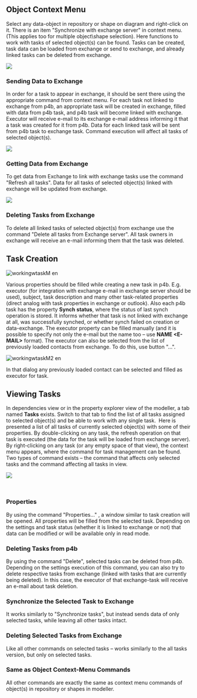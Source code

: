 ## Object Context Menu

Select any data-object in repository or shape on diagram and right-click
on it. There is an item "Synchronize with exchange server" in context
menu. (This applies too for multiple object\\shape selection). Here
functions to work with tasks of selected object(s) can be found. Tasks
can be created, task data can be loaded from exchange or send to
exchange, and already linked tasks can be deleted from exchange.

![](//images.ctfassets.net/utx1h0gfm1om/27op81FPDW0aM2Qw2iKoEY/db240a94bc7a6b86ab0000eb5b7f7043/328851.png)


### Sending Data to Exchange

In order for a task to appear in exchange, it should be sent there using
the appropriate command from context menu. For each task not linked to
exchange from p4b, an appropriate task will be created in exchange,
filled with data from p4b task, and p4b task will become linked with
exchange. Executor will receive e-mail to its exchange e-mail address
informing it that a task was created for it from p4b. Data for each
linked task will be sent from p4b task to exchange task. Command
execution will affect all tasks of selected object(s).

![](//images.ctfassets.net/utx1h0gfm1om/6hi7g5rfa0Y4iguYIE6woo/82292ae0dd494bd2df873845f24b63d9/328865.png)


### Getting Data from Exchange

To get data from Exchange to link with exchange tasks use the command
"Refresh all tasks". Data for all tasks of selected object(s) linked
with exchange will be updated from exchange.

![](//images.ctfassets.net/utx1h0gfm1om/5gPSmHxXkIIOQw4WowSuwW/16f7fa90c623fa2e2c85cb537990ee14/328855.png)

### **Deleting Tasks from Exchange**

To delete all linked tasks of selected object(s) from exchange use the
command "Delete all tasks from Exchange server". All task owners in
exchange will receive an e-mail informing them that the task was
deleted.

## Task Creation

![workingwtaskM en](//images.ctfassets.net/6mz8d8cle1nl/6GWZZUXig99J6Eo4tAXiZF/1825bbb4d536ae860867f9ee727b02ce/workingwtaskM_en.png) 

Various properties should be filled while creating a new task in p4b.
E.g. executor (for integration with exchange e-mail in exchange server
should be used), subject, task description and many other task-related
properties (direct analog with task properties in exchange or outlook).
Also each p4b task has the property **Synch** **status**, where the
status of last synch operation is stored. It informs whether that task
is not linked with exchange at all, was successfully synched, or whether
synch failed on creation or data-exchange. The executor property can be
filled manually (and it is possible to specify not only the e-mail but
the name too – use **NAME &lt;E-MAIL&gt;** format). The executor can
also be selected from the list of previously loaded contacts from
exchange. To do this, use button "...". 

![workingwtaskM2 en](//images.ctfassets.net/6mz8d8cle1nl/4ER6dXmY7LZR2j7J7PCFVi/4fedc1e94bc84b3f35c2c2fb333dd6dd/workingwtaskM2_en.png)

In that dialog any previously
loaded contact can be selected and filled as executor for task.

## Viewing Tasks

In dependencies view or in the property explorer view of the modeller, a
tab named **Tasks** exists. Switch to that tab to find the list of all
tasks assigned to selected object(s) and be able to work with any single
task.  Here is presented a list of all tasks of currently selected
object(s) with some of their properties. By double-clicking on any task,
the refresh operation on that task is executed (the data for the task
will be loaded from exchange server). By right-clicking on any task (or
any empty space of that view), the context menu appears, where the
command for task management can be found. Two types of command exists –
the command that affects only selected tasks and the command affecting
all tasks in view. 

![](//images.ctfassets.net/utx1h0gfm1om/55f7HVyH6oEuwkQQeSoCGW/27df4fce7a03ac8c51f90f7f8510bcb8/328853.png)

 

### Properties

By using the command "Properties…" , a window similar to task creation
will be opened. All properties will be filled from the selected task.
Depending on the settings and task status (whether it is linked to
exchange or not) that data can be modified or will be available only in
read mode.

### Deleting Tasks from p4b

By using the command "Delete", selected tasks can be deleted from p4b.
Depending on the settings execution of this command, you can also try to
delete respective tasks from exchange (linked with tasks that are
currently being deleted). In this case, the executor of that
exchange-task will receive an e-mail about task deletion.

### Synchronize the Selected Task to Exchange

It works similarly to "Synchronize tasks", but instead sends data of
only selected tasks, while leaving all other tasks intact.

### Deleting Selected Tasks from Exchange

Like all other commands on selected tasks – works similarly to the all
tasks version, but only on selected tasks.

### Same as Object Context-Menu Commands

All other commands are exactly the same as context menu commands of
object(s) in repository or shapes in modeller.

